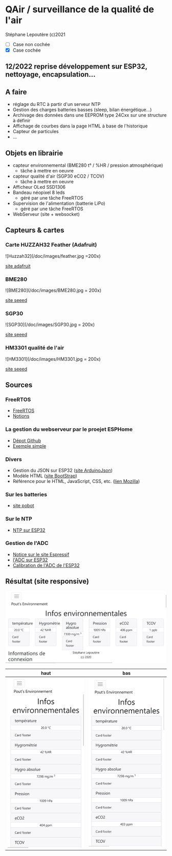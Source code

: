 # QAir / surveillance de la qualité de l'air

Stéphane Lepoutère
(c)2021

- [ ] Case non cochée
- [x] Case cochée

## 12/2022 reprise développement sur ESP32, nettoyage, encapsulation...

## A faire

- réglage du RTC à partir d'un serveur NTP
- Gestion des charges batteries basses (sleep, bilan énergétique...)
- Archivage des données dans une EEPROM type 24Cxx sur une structure à définir
- Affichage de courbes dans la page HTML à base de l'historique
- Capteur de particules
- ...

## Objets en librairie


* capteur environnemental (BME280 t° / %HR / pression atmosphérique)
    * tâche à mettre en oeuvre
* capteur qualité d'air (SGP30 eCO2 / TCOV)
    * tâche à mettre en oeuvre
* Afficheur OLed SSD1306
* Bandeau néopixel 8 leds
    * géré par une tâche FreeRTOS
* Supervision de l'alimentation (batterie LiPo)
    * géré par une tâche FreeRTOS
* WebServeur (site + websocket)

## Capteurs & cartes

### Carte HUZZAH32 Feather (Adafruit)
![Huzzah32](/doc/images/feather.jpg =200x)

[site adafruit](https://learn.adafruit.com/adafruit-huzzah32-esp32-feather)

### BME280
![BME280](/doc/images/BME280.jpg = 200x)

[site seeed](https://wiki.seeedstudio.com/Grove-Barometer_Sensor-BME280/)

### SGP30
![SGP30](/doc/images/SGP30.jpg = 200x)

[site seeed](https://wiki.seeedstudio.com/Grove-VOC_and_eCO2_Gas_Sensor-SGP30/)

### HM3301 qualité de l'air
![HM3301](/doc/images/HM3301.jpg = 200x)

[site seeed](https://wiki.seeedstudio.com/Grove-Laser_PM2.5_Sensor-HM3301/)

## Sources

### FreeRTOS

- [FreeRTOS](https://www.freertos.org/index.html)
- [Notions](http://tvaira.free.fr/esp32/esp32-freertos.html)

### La gestion du webserveur par le proejet ESPHome

- [Dépot Github](https://github.com/esphome/ESPAsyncWebServer)
- [Exemple simple](https://randomnerdtutorials.com/esp32-async-web-server-espasyncwebserver-library/)

### Divers

- Gestion du JSON sur ESP32 ([site ArduinoJson](https://arduinojson.org/))
- Modèle HTML ([site BootStrap](https://getbootstrap.com/))
- Référence pour le HTML, JavaScript, CSS, etc. ([lien Mozilla](https://developer.mozilla.org/fr/))

### Sur les batteries

- [site pobot](https://pobot.org/Les-batteries-Li-Ion-et-Li-PO.html)

### Sur le NTP

- [NTP sur ESP32](https://randomnerdtutorials.com/esp32-date-time-ntp-client-server-arduino/)

### Gestion de l'ADC

- [Notice sur le site Espressif](https://docs.espressif.com/projects/esp-idf/en/v4.2/esp32/api-reference/peripherals/adc.html)
- [l'ADC sur ESP32](https://microcontrollerslab.com/adc-esp32-measuring-voltage-example/)
- [Calibration de l'ADC de l'ESP32](https://github.com/e-tinkers/esp32-adc-calibrate)

## Résultat (site responsive)

![Capture horizontale](/doc/images/Capture%20d%E2%80%99%C3%A9cran%202022-12-15%20%C3%A0%2018.30.48.png)

|haut|bas|
|----|---|
|![capture verticale 1/2](/doc/images/Capture%20d%E2%80%99%C3%A9cran%202022-12-15%20%C3%A0%2018.31.22.png)|![capture verticale 2/2](/doc/images/Capture%20d%E2%80%99%C3%A9cran%202022-12-15%20%C3%A0%2018.31.05.png)|
